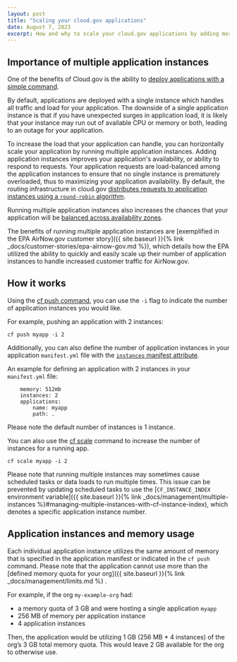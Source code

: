 ```yaml
---
layout: post
title: "Scaling your cloud.gov applications"
date: August 7, 2023
excerpt: How and why to scale your cloud.gov applications by adding more application instances
---
```


## Importance of multiple application instances

One of the benefits of Cloud.gov is the ability to [deploy applications with a simple command](https://cloud.gov/docs/deployment/deployment/#how-deployment-works). 

By default, applications are deployed with a single instance which handles all traffic and load for your application. The downside of a single application instance is that if you have unexpected surges in application load, it is likely that your instance may run out of available CPU or memory or both, leading to an outage for your application. 

To increase the load that your application can handle, you can horizontally scale your application by running multiple application instances. Adding application instances improves your application's availability, or ability to respond to requests. Your application requests are load-balanced among the application instances to ensure that no single instance is prematurely overloaded, thus to maximizing your application availability. By default, the routing infrastructure in cloud.gov [distributes requests to application instances using a `round-robin` algorithm](https://docs.cloudfoundry.org/concepts/http-routing.html#balancing-algorithm).

Running multiple application instances also increases the chances that your application will be [balanced across availability zones](https://docs.cloudfoundry.org/concepts/diego/diego-auction.html#auction).

The benefits of running multiple application instances are [exemplified in the EPA AirNow.gov customer story]({{ site.baseurl }}{% link _docs/customer-stories/epa-airnow-gov.md %}), which details how the EPA utilized the ability to quickly and easily scale up their number of application instances to handle increased customer traffic for AirNow.gov.

## How it works

Using the [cf push command](https://docs.cloudfoundry.org/devguide/deploy-apps/deploy-app.html#custom-cf-push), you can use the `-i` flag to indicate the number of application instances you would like.

For example, pushing an application with 2 instances:

```shell
cf push myapp -i 2
```

Additionally, you can also define the number of application instances in your application `manifest.yml` file with the [`instances` manifest attribute](https://docs.cloudfoundry.org/devguide/deploy-apps/manifest-attributes.html#instances).

An example for defining an application with 2 instances in your `manifest.yml` file:

```shell
    memory: 512mb
    instances: 2
    applications:
        name: myapp
        path: .
```

Please note the default number of instances is 1 instance.

You can also use the [cf scale](http://docs.cloudfoundry.org/devguide/deploy-apps/cf-scale.html) command to increase the number of instances for a running app.

```shell
cf scale myapp -i 2
```

Please note that running multiple instances may sometimes cause scheduled tasks or data loads to run multiple times. This issue can be prevented by updating scheduled tasks to use the [`CF_INSTANCE_INDEX` environment variable]({{ site.baseurl }}{% link _docs/management/multiple-instances %}#managing-multiple-instances-with-cf-instance-index), which denotes a specific application instance number.

## Application instances and memory usage

Each individual application instance utilizes the same amount of memory that is specified in the application manifest or indicated in the `cf push` command. Please note that the application cannot use more than the [defined memory quota for your org]({{ site.baseurl }}{% link _docs/management/limits.md %} .

For example, if the org `my-example-org` had:

- a memory quota of 3 GB and were hosting a single application `myapp` 
- 256 MB of memory per application instance 
- 4 application instances

Then, the application would be utilizing 1 GB (256 MB * 4 instances) of the org’s 3 GB total memory quota. This would leave 2 GB available for the org to otherwise use. 
